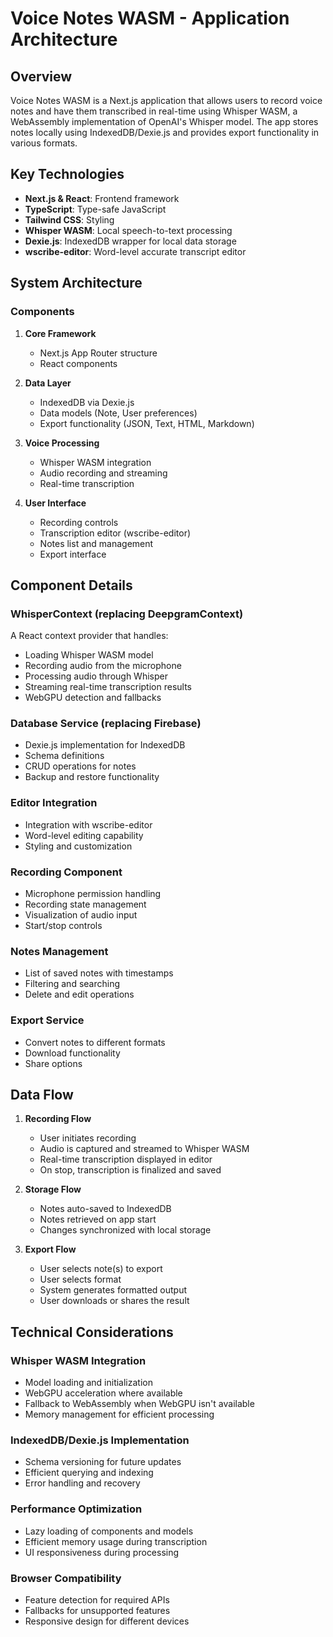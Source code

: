 # Voice Notes WASM - Application Architecture

## Overview

Voice Notes WASM is a Next.js application that allows users to record voice notes and have them transcribed in real-time using Whisper WASM, a WebAssembly implementation of OpenAI's Whisper model. The app stores notes locally using IndexedDB/Dexie.js and provides export functionality in various formats.

## Key Technologies

- **Next.js & React**: Frontend framework
- **TypeScript**: Type-safe JavaScript
- **Tailwind CSS**: Styling
- **Whisper WASM**: Local speech-to-text processing
- **Dexie.js**: IndexedDB wrapper for local data storage
- **wscribe-editor**: Word-level accurate transcript editor

## System Architecture

### Components

1. **Core Framework**
   - Next.js App Router structure
   - React components

2. **Data Layer**
   - IndexedDB via Dexie.js
   - Data models (Note, User preferences)
   - Export functionality (JSON, Text, HTML, Markdown)

3. **Voice Processing**
   - Whisper WASM integration
   - Audio recording and streaming
   - Real-time transcription

4. **User Interface**
   - Recording controls
   - Transcription editor (wscribe-editor)
   - Notes list and management
   - Export interface

## Component Details

### WhisperContext (replacing DeepgramContext)

A React context provider that handles:
- Loading Whisper WASM model
- Recording audio from the microphone
- Processing audio through Whisper
- Streaming real-time transcription results
- WebGPU detection and fallbacks

### Database Service (replacing Firebase)

- Dexie.js implementation for IndexedDB
- Schema definitions
- CRUD operations for notes
- Backup and restore functionality

### Editor Integration

- Integration with wscribe-editor
- Word-level editing capability
- Styling and customization

### Recording Component

- Microphone permission handling
- Recording state management
- Visualization of audio input
- Start/stop controls

### Notes Management

- List of saved notes with timestamps
- Filtering and searching
- Delete and edit operations

### Export Service

- Convert notes to different formats
- Download functionality
- Share options

## Data Flow

1. **Recording Flow**
   - User initiates recording
   - Audio is captured and streamed to Whisper WASM
   - Real-time transcription displayed in editor
   - On stop, transcription is finalized and saved

2. **Storage Flow**
   - Notes auto-saved to IndexedDB
   - Notes retrieved on app start
   - Changes synchronized with local storage

3. **Export Flow**
   - User selects note(s) to export
   - User selects format
   - System generates formatted output
   - User downloads or shares the result

## Technical Considerations

### Whisper WASM Integration

- Model loading and initialization
- WebGPU acceleration where available
- Fallback to WebAssembly when WebGPU isn't available
- Memory management for efficient processing

### IndexedDB/Dexie.js Implementation

- Schema versioning for future updates
- Efficient querying and indexing
- Error handling and recovery

### Performance Optimization

- Lazy loading of components and models
- Efficient memory usage during transcription
- UI responsiveness during processing

### Browser Compatibility

- Feature detection for required APIs
- Fallbacks for unsupported features
- Responsive design for different devices